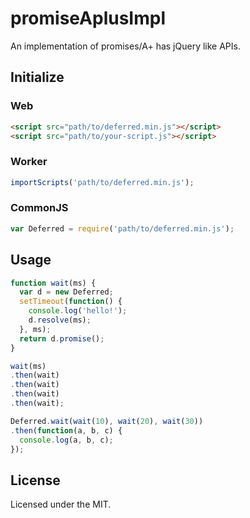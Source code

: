 # promiseAplusImpl

An implementation of promises/A+ has jQuery like APIs.

## Initialize

### Web

```html
<script src="path/to/deferred.min.js"></script>
<script src="path/to/your-script.js"></script>
```

### Worker

```javascript
importScripts('path/to/deferred.min.js');
```

### CommonJS

```javascript
var Deferred = require('path/to/deferred.min.js');
```

## Usage

```javascript
function wait(ms) {
  var d = new Deferred;
  setTimeout(function() {
    console.log('hello!');
    d.resolve(ms);
  }, ms);
  return d.promise();
}

wait(ms)
.then(wait)
.then(wait)
.then(wait)
.then(wait);

Deferred.wait(wait(10), wait(20), wait(30))
.then(function(a, b, c) {
  console.log(a, b, c);
});
```

## License

Licensed under the MIT.